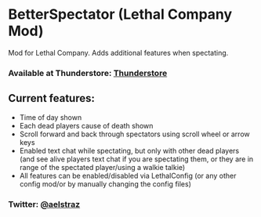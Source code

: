 # BetterSpectator (Lethal Company Mod)
Mod for Lethal Company. Adds additional features when spectating.

### Available at Thunderstore: [Thunderstore](https://thunderstore.io/c/lethal-company/p/Aelstraz/BetterSpectator/)

## Current features:
- Time of day shown
- Each dead players cause of death shown
- Scroll forward and back through spectators using scroll wheel or arrow keys
- Enabled text chat while spectating, but only with other dead players (and see alive players text chat if you are spectating them, or they are in range of the spectated player/using a walkie talkie)
- All features can be enabled/disabled via LethalConfig (or any other config mod/or by manually changing the config files)

### Twitter: [@aelstraz](https://twitter.com/Aelstraz)
